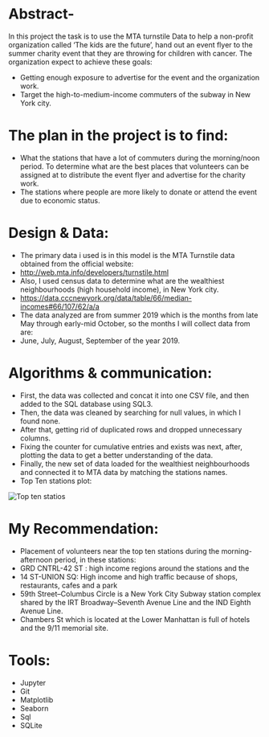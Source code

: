 # Abstract- 
In this project the task is to use the MTA turnstile Data to help a non-profit organization
called ‘The kids are the future’, hand out an event flyer to the summer charity event that they 
are throwing for children with cancer. The organization expect to achieve these goals:
- Getting enough exposure to advertise for the event and the organization work. 
- Target the high-to-medium-income commuters of the subway in New York city.

# The plan in the project is to find:
- What the stations that have a lot of commuters during the morning/noon
period. To determine what are the best places that volunteers can be assigned 
at to distribute the event flyer and advertise for the charity work.
- The stations where people are more likely to donate or attend the event due to economic status.

# Design & Data:
- The primary data i used is in this model is the MTA Turnstile data obtained from the official website:
- http://web.mta.info/developers/turnstile.html
- Also, I used census data to determine what are the wealthiest neighbourhoods (high household income), in New York city.
-  https://data.cccnewyork.org/data/table/66/median-incomes#66/107/62/a/a
-  The data analyzed are from summer 2019 which is the months from late May through early-mid October, so the months I will collect data from are:
- June, July, August, September of the year 2019.
 
# Algorithms & communication:
- First, the data was collected and concat it into one CSV file, and then added to the SQL database using SQL3.
- Then, the data was cleaned by searching for null values, in which I found none.
- After that, getting rid of duplicated rows and dropped unnecessary columns. 
- Fixing the counter for cumulative entries and exists was next, after, plotting the data to get a better understanding of the data. 
- Finally, the new set of data loaded for the wealthiest neighbourhoods and connected it to MTA data by matching the stations names.
- Top Ten stations plot:

![Top ten statios](https://user-images.githubusercontent.com/90554959/136706504-eeb9dca6-0a13-4daa-9f3f-1d2694bfcec9.PNG)


# My Recommendation:
- Placement of volunteers near the top ten stations during the morning-afternoon period, in these stations:
- GRD CNTRL-42 ST : high income regions around the stations and the 
- 14 ST-UNION SQ: High income and high traffic because of shops, restaurants, cafes and a park
- 59th Street–Columbus Circle is a New York City Subway station complex shared by the IRT Broadway–Seventh Avenue Line and the IND Eighth Avenue Line.
- Chambers St which is located at the Lower Manhattan is full of hotels and the 9/11 memorial site.

# Tools:
- Jupyter
- Git
- Matplotlib
- Seaborn
- Sql
- SQLite
